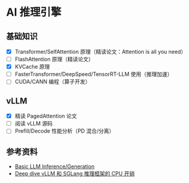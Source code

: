 # AI 推理引擎

## 基础知识

- [x] Transformer/SelfAttention 原理（精读论文：Attention is all you need）
- [ ] FlashAttention 原理（精读论文）
- [x] KVCache 原理
- [ ] FasterTransformer/DeepSpeed/TensorRT-LLM 使用（推理加速）
- [ ] CUDA/CANN 编程（算子开发）

## vLLM

- [x] 精读 PagedAttention 论文
- [ ] 阅读 vLLM 源码
- [ ] Prefill/Decode 性能分析（PD 混合/分离）

## 参考资料

- [<u>Basic LLM Inference/Generation</u>](https://zhuanlan.zhihu.com/p/694176507)
- [<u>Deep dive vLLM 和 SGLang 推理框架的 CPU 开销</u>](https://mp.weixin.qq.com/s/ZH6vzQFg9NNoPRyTgtdY4Q)
